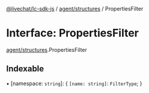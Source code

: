 [@livechat/lc-sdk-js](../README.md) / [agent/structures](../modules/agent_structures.md) / PropertiesFilter

# Interface: PropertiesFilter

[agent/structures](../modules/agent_structures.md).PropertiesFilter

## Indexable

▪ [namespace: `string`]: { `[name: string]`: `FilterType`;  }
